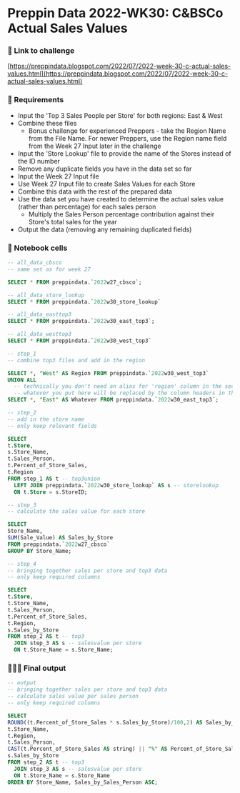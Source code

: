 # Preppin Data 2022-WK30: C&BSCo Actual Sales Values

### **🔗 Link to challenge**
[https://preppindata.blogspot.com/2022/07/2022-week-30-c-actual-sales-values.html](https://preppindata.blogspot.com/2022/07/2022-week-30-c-actual-sales-values.html)


### **🎯 Requirements**
- Input the 'Top 3 Sales People per Store' for both regions: East & West
- Combine these files
  - Bonus challenge for experienced Preppers - take the Region Name from the File Name. For newer Preppers, use the Region name field from the Week 27 Input later in the challenge
- Input the 'Store Lookup' file to provide the name of the Stores instead of the ID number
- Remove any duplicate fields you have in the data set so far
- Input the Week 27 Input file
- Use Week 27 Input file to create Sales Values for each Store
- Combine this data with the rest of the prepared data
- Use the data set you have created to determine the actual sales value (rather than percentage) for each sales person
  - Multiply the Sales Person percentage contribution against their Store's total sales for the year
- Output the data (removing any remaining duplicated fields)


### **📒 Notebook cells**

```sql
-- all_data_cbsco
-- same set as for week 27

SELECT * FROM preppindata.`2022w27_cbsco`;
```

```sql
-- all_data_store_lookup
SELECT * FROM preppindata.`2022w30_store_lookup`
```

```sql
-- all_data_easttop3
SELECT * FROM preppindata.`2022w30_east_top3`;
```

```sql
-- all_data_westtop3
SELECT * FROM preppindata.`2022w30_west_top3`
```

```sql
-- step_1
-- combine top3 files and add in the region

SELECT *, "West" AS Region FROM preppindata.`2022w30_west_top3`
UNION ALL
  -- technically you don't need an alias for 'region' column in the second select
  -- whatever you put here will be replaced by the column headers in the first select
SELECT *, "East" AS Whatever FROM preppindata.`2022w30_east_top3`;

```

```sql
-- step_2
-- add in the store name
-- only keep relevant fields

SELECT 
t.Store,
s.Store_Name,
t.Sales_Person,
t.Percent_of_Store_Sales,
t.Region
FROM step_1 AS t -- top3union
  LEFT JOIN preppindata.`2022w30_store_lookup` AS s -- storelookup
  ON t.Store = s.StoreID;
```

```sql
-- step_3
-- calculate the sales value for each store

SELECT 
Store_Name,
SUM(Sale_Value) AS Sales_by_Store
FROM preppindata.`2022w27_cbsco`
GROUP BY Store_Name;

```

```sql
-- step_4
-- bringing together sales per store and top3 data
-- only keep required columns

SELECT 
t.Store,
t.Store_Name,
t.Sales_Person,
t.Percent_of_Store_Sales,
t.Region,
s.Sales_by_Store
FROM step_2 AS t -- top3
  JOIN step_3 AS s -- salesvalue per store
  ON t.Store_Name = s.Store_Name;
```


### 👩🏼‍💻 Final output

```sql
-- output
-- bringing together sales per store and top3 data
-- calculate sales value per sales person
-- only keep required columns

SELECT 
ROUND((t.Percent_of_Store_Sales * s.Sales_by_Store)/100,2) AS Sales_by_Sales_Person,
t.Store_Name,
t.Region,
t.Sales_Person,
CAST(t.Percent_of_Store_Sales AS string) || "%" AS Percent_of_Store_Sales,
s.Sales_by_Store
FROM step_2 AS t -- top3
  JOIN step_3 AS s -- salesvalue per store
  ON t.Store_Name = s.Store_Name
ORDER BY Store_Name, Sales_by_Sales_Person ASC;
```